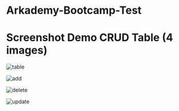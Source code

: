 # Arkademy-Bootcamp-Test

# Screenshot Demo CRUD Table (4 images)

![table](https://user-images.githubusercontent.com/53370777/61995273-39aecb00-b0b0-11e9-9660-6889635ed7f9.PNG)

![add](https://user-images.githubusercontent.com/53370777/61995289-9b6f3500-b0b0-11e9-86a4-51319d291d41.PNG)

![delete](https://user-images.githubusercontent.com/53370777/61995292-a629ca00-b0b0-11e9-9686-007b298c31f4.PNG)

![update](https://user-images.githubusercontent.com/53370777/61995294-b0e45f00-b0b0-11e9-80fb-d43f7f7a8191.PNG)
